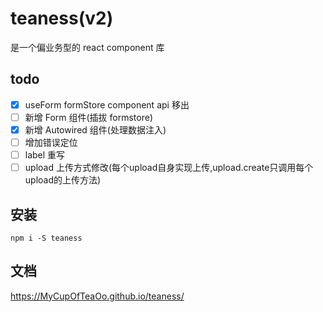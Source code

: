 # teaness(v2)

是一个偏业务型的 react component 库

## todo
- [x] useForm formStore component api 移出
- [ ] 新增 Form 组件(插拔 formstore)
- [x] 新增 Autowired 组件(处理数据注入)
- [ ] 增加错误定位
- [ ] label 重写
- [ ] upload 上传方式修改(每个upload自身实现上传,upload.create只调用每个upload的上传方法)

## 安装

`npm i -S teaness`

## 文档

https://MyCupOfTeaOo.github.io/teaness/